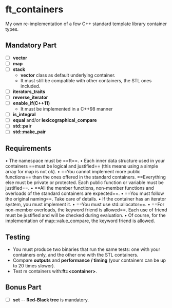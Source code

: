 # ft_containers
My own re-implementation of a few C++ standard template library container types.

## Mandatory Part
- [ ] **vector**
- [ ] **map**
- [ ] **stack**
	- **vector** class as default underlying container.
	- It must still be compatible with other containers, the STL ones included.
- [ ] **iterators_traits**
- [ ] **reverse_iterator**
- [ ] **enable_if(C++11)**
	- It must be implemented in a C++98 manner
- [ ] **is_integral**
- [ ] **equal** and/or **lexicographical_compare**
- [ ] **std::pair**
- [ ] **std::make_pair**

## Requirements
• The namespace must be ==ft==.
• Each inner data structure used in your containers ==must be logical and justified== (this means using a simple array for map is not ok).
• ==You cannot implement more public functions== than the ones offered in the standard containers. ==Everything else must be private or protected. Each public function or variable must be justified==.
• ==All the member functions, non-member functions and overloads of the standard containers are expected==.
• ==You must follow the original naming==. Take care of details.
• If the container has an iterator system, you must implement it.
• ==You must use std::allocator==.
• ==For non-member overloads, the keyword friend is allowed==. Each use of friend must be justified and will be checked during evaluation.
• Of course, for the implementation of map::value_compare, the keyword friend is allowed.

## Testing
- You must produce two binaries that run the same tests: one with your containers only, and the other one with the STL containers.
- Compare **outputs** and **performance / timing** (your containers can be up to 20 times slower).
- Test m containers with:**ft::\<container\>**.

## Bonus Part
- [ ] **set** -- **Red-Black tree** is mandatory.
